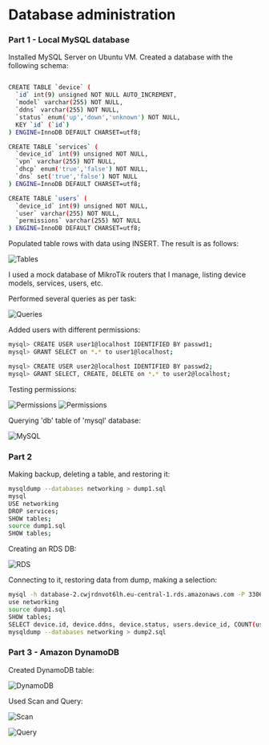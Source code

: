 # Database administration
### Part 1 - Local MySQL database

Installed MySQL Server on Ubuntu VM. Created a database with the following schema:

```sh

CREATE TABLE `device` (
  `id` int(9) unsigned NOT NULL AUTO_INCREMENT,
  `model` varchar(255) NOT NULL,
  `ddns` varchar(255) NOT NULL,
  `status` enum('up','down','unknown') NOT NULL,
  KEY `id` (`id`)
) ENGINE=InnoDB DEFAULT CHARSET=utf8;

CREATE TABLE `services` (
  `device_id` int(9) unsigned NOT NULL,
  `vpn` varchar(255) NOT NULL,
  `dhcp` enum('true','false') NOT NULL,
  `dns` set('true','false') NOT NULL
) ENGINE=InnoDB DEFAULT CHARSET=utf8;

CREATE TABLE `users` (
  `device_id` int(9) unsigned NOT NULL,
  `user` varchar(255) NOT NULL,
  `permissions` varchar(255) NOT NULL
) ENGINE=InnoDB DEFAULT CHARSET=utf8;
```

Populated table rows with data using INSERT. The result is as follows:

![Tables](./images/tables.png "Tables")

I used a mock database of MikroTik routers that I manage, listing device models, services, users, etc.

Performed several queries as per task:

![Queries](./images/queries.png "Queries")

Added users with different permissions:

```sh
mysql> CREATE USER user1@localhost IDENTIFIED BY passwd1;
mysql> GRANT SELECT on *.* to user1@localhost;

mysql> CREATE USER user2@localhost IDENTIFIED BY passwd2;
mysql> GRANT SELECT, CREATE, DELETE on *.* to user2@localhost;
```

Testing permissions:

![Permissions](./images/user1.png "Permissions for user1")
![Permissions](./images/user2.png "Permissions for user2")

Querying 'db' table of 'mysql' database:

![MySQL](./images/query_db.png "DB table query")

### Part 2

Making backup, deleting a table, and restoring it:

```sh
mysqldump --databases networking > dump1.sql
mysql
USE networking
DROP services;
SHOW tables;
source dump1.sql
SHOW tables;
```

Creating an RDS DB:

![RDS](./images/rds.png "RDS DB")

Connecting to it, restoring data from dump, making a selection:

```sh
mysql -h database-2.cwjrdnvot6lh.eu-central-1.rds.amazonaws.com -P 3306 -u dbadmin -p
use networking
source dump1.sql
SHOW tables;
SELECT device.id, device.ddns, device.status, users.device_id, COUNT(users.user) FROM device, users WHERE device.id = users.device_id GROUP BY users.device_id ORDER BY device.id;
mysqldump --databases networking > dump2.sql
```

### Part 3 - Amazon DynamoDB

Created DynamoDB table:

![DynamoDB](./images/dynamodb.png "DynamoDB")

Used Scan and Query:

![Scan](./images/scan.png "DynamoDB Scan")

![Query](./images/dynamoquery.png "DynamoDB Query")




